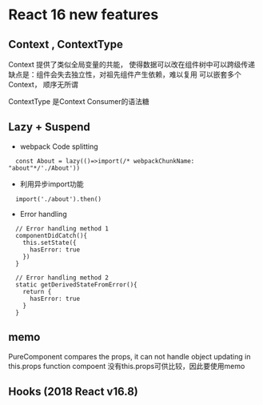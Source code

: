 # React 16 new features


## Context , ContextType
Context 提供了类似全局变量的共能， 使得数据可以改在组件树中可以跨级传递
缺点是：组件会失去独立性，对祖先组件产生依赖，难以复用
可以嵌套多个Context， 顺序无所谓

ContextType 是Context Consumer的语法糖


## Lazy + Suspend
- webpack Code splitting
```
  const About = lazy(()=>import(/* webpackChunkName: "about"*/'./About'))
```

- 利用异步import功能
```
  import('./about').then()
```

- Error handling
```
  // Error handling method 1
  componentDidCatch(){
    this.setState({
      hasError: true
    })
  }

  // Error handling method 2
  static getDerivedStateFromError(){
    return {
      hasError: true
    }
  }
```

## memo
PureComponent compares the props, it  can not handle object updating in this.props
function compoent 没有this.props可供比较，因此要使用memo


## Hooks (2018 React v16.8)




